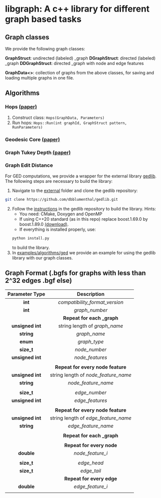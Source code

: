 # libgraph: A c++ library for different graph based tasks

## Graph classes

We provide the following graph classes:

**GraphStruct**: undirected (labeled) _graph
**DGraphStruct**: directed (labeled) _graph
**DDGraphStruct**: directed _graph with node and edge features

**GraphData<<T>>**: collection of graphs from the above classes, for saving and loading multiple graphs in one file.

## Algorithms

### Hops [(paper)](https://dl.acm.org/doi/10.1145/3394486.3403180)
1. Construct class: ```Hops(GraphData, Parameters)```
2. Run hops: ```Hops::Run(int graphId, GraphStruct pattern, RunParameters)```

### Geodesic Core [(paper)](https://arxiv.org/abs/2206.07350)

### Graph Tukey Depth [(paper)](https://ceur-ws.org/Vol-3341/KDML-LWDA_2022_CRC_705.pdf)

### Graph Edit Distance
For GED computations, we provide a wrapper for the external library [gedlib](https://github.com/dbblumenthal/gedlib).
The following steps are necessary to build the library:

1. Navigate to the [external](external) folder and clone the gedlib repository:
```bash
git clone https://github.com/dbblumenthal/gedlib.git
```
2. Follow the [instructions](https://github.com/dbblumenthal/gedlib/blob/master/README.md) in the gedlib repository to build the library.
   Hints:
    - You need: CMake, Doxygen and OpenMP
    - If using C++20 standard (as in this repo) replace boost.1.69.0 by boost.1.89.0 [(download)](https://archives.boost.io/release/1.89.0/source/boost_1_89_0.tar.gz).
    - If everything is installed properly, use:
   ```bash
   python install.py
   ``` 
   to build the library.
3. In [examples/algorithms/ged](examples/algorithms/ged) we provide an example for using the gedlib library with our graph classes.




## Graph Format (.bgfs for graphs with less than 2^32 edges .bgf else)

|  Parameter Type  |             Description              |
|:----------------:|:------------------------------------:|
|     **int**      |    *compatibility_format_version*    |
|     **int**      |            *graph_number*            |
|                  |      **Repeat for each _graph**       |
| **unsigned int** |    string length of *graph_name*     |
|    **string**    |             *graph_name*             |
|     **enum**     |             *graph_type*             |
|    **size_t**    |            *node_number*             |
| **unsigned int** |           *node_features*            |
|                  |                                      |
|                  |  **Repeat for every node feature**   |
| **unsigned int** | string length of *node_feature_name* |
|    **string**    |         *node_feature_name*          |
|                  |                                      |
|    **size_t**    |            *edge_number*             |
| **unsigned int** |           *edge_features*            |
|                  |                                      |
|                  |  **Repeat for every node feature**   |
| **unsigned int** | string length of *edge_feature_name* |
|    **string**    |         *edge_feature_name*          |
|                  |                                      |
|                  |      **Repeat for each _graph**       |
|                  |                                      |
|                  |      **Repeat for every node**       |
|    **double**    |           *node_feature_i*           |
|                  |                                      |
|    **size_t**    |             *edge_head*              |
|    **size_t**    |             *edge_tail*              |
|                  |      **Repeat for every edge**       |
|    **double**    |           *edge_feature_i*           |
|                  |                                      |







